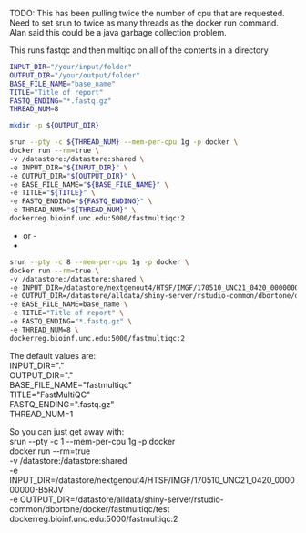 TODO:
This has been pulling twice the number of cpu that are requested.  Need to set 
srun to twice as many threads as the docker run command.  Alan said this could 
be a java garbage collection problem. 


This runs fastqc and then multiqc on all of the contents in a directory  

``` bash
INPUT_DIR="/your/input/folder"  
OUTPUT_DIR="/your/output/folder"  
BASE_FILE_NAME="base_name"  
TITLE="Title of report"  
FASTQ_ENDING="*.fastq.gz"  
THREAD_NUM=8

mkdir -p ${OUTPUT_DIR}  

srun --pty -c ${THREAD_NUM} --mem-per-cpu 1g -p docker \
docker run --rm=true \
-v /datastore:/datastore:shared \
-e INPUT_DIR="${INPUT_DIR}" \
-e OUTPUT_DIR="${OUTPUT_DIR}" \
-e BASE_FILE_NAME="${BASE_FILE_NAME}" \
-e TITLE="${TITLE}" \
-e FASTQ_ENDING="${FASTQ_ENDING}" \
-e THREAD_NUM="${THREAD_NUM}" \
dockerreg.bioinf.unc.edu:5000/fastmultiqc:2
```

- or -
- 
``` bash
srun --pty -c 8 --mem-per-cpu 1g -p docker \
docker run --rm=true \
-v /datastore:/datastore:shared \
-e INPUT_DIR=/datastore/nextgenout4/HTSF/IMGF/170510_UNC21_0420_000000000-B5RJV \
-e OUTPUT_DIR=/datastore/alldata/shiny-server/rstudio-common/dbortone/docker/fastmultiqc/test \
-e BASE_FILE_NAME=base_name \
-e TITLE="Title of report" \
-e FASTQ_ENDING="*.fastq.gz" \
-e THREAD_NUM=8 \
dockerreg.bioinf.unc.edu:5000/fastmultiqc:2
```

The default values are:  
INPUT_DIR="."  
OUTPUT_DIR="."  
BASE_FILE_NAME="fastmultiqc"  
TITLE="FastMultiQC"  
FASTQ_ENDING=".fastq.gz"  
THREAD_NUM=1

So you can just get away with:  
srun --pty -c 1 --mem-per-cpu 1g -p docker \
docker run --rm=true \
-v /datastore:/datastore:shared \
-e INPUT_DIR=/datastore/nextgenout4/HTSF/IMGF/170510_UNC21_0420_000000000-B5RJV \
-e OUTPUT_DIR=/datastore/alldata/shiny-server/rstudio-common/dbortone/docker/fastmultiqc/test \
dockerreg.bioinf.unc.edu:5000/fastmultiqc:2
